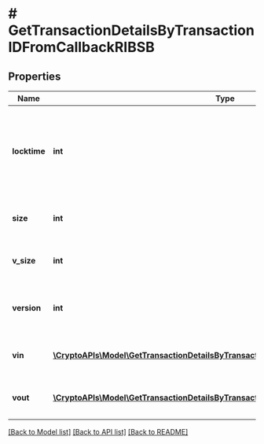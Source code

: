 # # GetTransactionDetailsByTransactionIDFromCallbackRIBSB

## Properties

Name | Type | Description | Notes
------------ | ------------- | ------------- | -------------
**locktime** | **int** | Represents the time at which a particular transaction can be added to the blockchain. |
**size** | **int** | Represents the total size of this transaction. |
**v_size** | **int** | Represents the virtual size of this transaction. |
**version** | **int** | Represents the transaction version number. |
**vin** | [**\CryptoAPIs\Model\GetTransactionDetailsByTransactionIDFromCallbackRIBSBVinInner[]**](GetTransactionDetailsByTransactionIDFromCallbackRIBSBVinInner.md) | Represents the transaction inputs. |
**vout** | [**\CryptoAPIs\Model\GetTransactionDetailsByTransactionIDFromCallbackRIBSBVoutInner[]**](GetTransactionDetailsByTransactionIDFromCallbackRIBSBVoutInner.md) | Represents the transaction outputs. |

[[Back to Model list]](../../README.md#models) [[Back to API list]](../../README.md#endpoints) [[Back to README]](../../README.md)

